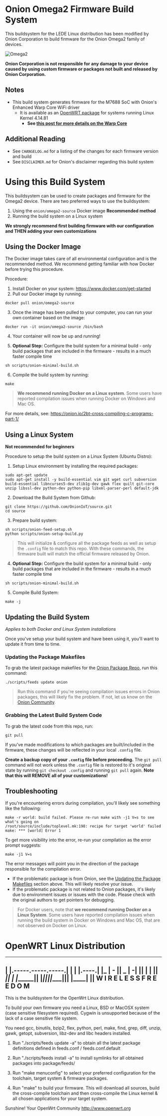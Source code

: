 # Onion Omega2 Firmware Build System

This buildsystem for the LEDE Linux distribution has been modified by Onion Corporation to build firmware for the Onion Omega2 family of devices.

![Omega2](https://github.com/OnionIoT/Onion-Media/raw/master/Product%20Photos/Omega2/OM2-2.jpg)

**Onion Corporation is not responsible for any damage to your device caused by using custom firmware or packages not built and released by Onion Corporation.**

## Notes

* This build system generates firmware for the M7688 SoC with Onion's Enhanced Warp Core WiFi driver 
	* It is available as an [OpenWRT package](https://github.com/OnionIoT/OpenWRT-Packages/tree/openwrt-18.06/wifi-warp-core) for systems running Linux Kernel 4.14.81
		* **See [this post for more details on the Warp Core](https://onion.io/2bt-brand-new-os-release/)**

## Additional Reading

* See `CHANGELOG.md` for a listing of the changes for each firmware version and build
* See `DISCLAIMER.md` for Onion's disclaimer regarding this build system

# Using this Build System

This buildsystem can be used to create packages and firmware for the Omega2 device. There are two preferred ways to use the buildsystem:

1. Using the `onion/omega2-source` Docker image **Recommended method**
2. Running the build system on a Linux system

**We strongly recommend first building firmware with our configuration and THEN adding your own customizations** 

## Using the Docker Image

The Docker image takes care of all environmental configuration and is the recommended method. We recommend getting familiar with how Docker before trying this procedure.

Procedure:

1. Install Docker on your system: https://www.docker.com/get-started
2. Pull our Docker image by running:
```
docker pull onion/omega2-source
```
3. Once the image has been pulled to your computer, you can run your own container based on the image: 
```
docker run -it onion/omega2-source /bin/bash
```
4. Your container will now be up and running!

5. **Optional Step:** Configure the build system for a minimal build - only build packages that are included in the firmware - results in a much faster compile time
```
sh scripts/onion-minimal-build.sh
```

6. Compile the build system by running:
```
make
```

> **We recommend running Docker on a Linux system**. Some users have reported compilation issues when running Docker on Windows and Mac OS.

For more details, see: https://onion.io/2bt-cross-compiling-c-programs-part-1/

## Using a Linux System

**Not recommended for beginners** 

Procedure to setup the build system on a Linux System (Ubuntu Distro):

1. Setup Linux environment by installing the required packages:
```
sudo apt-get update
sudo apt-get install -y build-essential vim git wget curl subversion build-essential libncurses5-dev zlib1g-dev gawk flex quilt git-core unzip libssl-dev python-dev python-pip libxml-parser-perl default-jdk
```

2. Download the Build System from Github:
```
git clone https://github.com/OnionIoT/source.git
cd source
```

3. Prepare build system:
```
sh scripts/onion-feed-setup.sh
python scripts/onion-setup-build.py
```
> This will initialize & configure all the package feeds as well as setup the `.config` file to match this repo. With these commands, the firmware built will match the official firmware released by Onion.

4. **Optional Step:** Configure the build system for a minimal build - only build packages that are included in the firmware - results in a much faster compile time
```
sh scripts/onion-minimal-build.sh
```

5. Compile Build System:
```
make -j
```

## Updating the Build System
*Applies to both Docker and Linux System installations*

Once you've setup your build system and have been using it, you'll want to update it from time to time.

### Updating the Package Makefiles

To grab the latest package makefiles for the [Onion Package Repo](https://github.com/OnionIoT/openwrt-packages), run this command:

```
./scripts/feeds update onion
```

> Run this command if you're seeing compilation issues errors in Onion packages, this will likely fix the problem. If not, let us know on the [Onion Community](http://community.onion.io/).

### Grabbing the Latest Build System Code

To grab the latest code from this repo, run:

```
git pull
```

If you've made modifications to which packages are built/included in the firmware, these changes will be reflected in your local `.config` file. 

**Create a backup copy of your `.config` file before proceeding.** The `git pull` command will not work unless the `.config` file is restored to it's original state by running `git checkout .config` and running `git pull` again. **Note that this will REMOVE all of your customizations!** 


## Troubleshooting

If you're encountering errors during compilation, you'll likely see something like the following:

```
make -r world: build failed. Please re-run make with -j1 V=s to see what's going on
/root/source/include/toplevel.mk:198: recipe for target 'world' failed
make: *** [world] Error 1
```

To get more visibility into the error, re-run your compilation as the error prompt suggests:

```
make -j1 V=s
```

The error messages will point you in the direction of the package responsible for the compilation error.
* If the problematic package is from Onion, see the [Updating the Package Makefiles](#updating-the-build-system) section above. This will likely resolve your issue.
* If the problematic package is not related to Onion packages, it's likely due to environment issues or issues with the code. Please check with the original authors to get pointers for debugging.

> For Docker users, note that **we recommend running Docker on a Linux System**. Some users have reported compilation issues when running the build system in Docker on Windows and Mac OS, that are not observed on Docker on Linux.

# OpenWRT Linux Distribution

  _______                     ________        __
 |       |.-----.-----.-----.|  |  |  |.----.|  |_
 |   -   ||  _  |  -__|     ||  |  |  ||   _||   _|
 |_______||   __|_____|__|__||________||__|  |____|
          |__| W I R E L E S S   F R E E D O M
 -----------------------------------------------------

This is the buildsystem for the OpenWrt Linux distribution.

To build your own firmware you need a Linux, BSD or MacOSX system (case
sensitive filesystem required). Cygwin is unsupported because of the lack
of a case sensitive file system.

You need gcc, binutils, bzip2, flex, python, perl, make, find, grep, diff,
unzip, gawk, getopt, subversion, libz-dev and libc headers installed.

1. Run "./scripts/feeds update -a" to obtain all the latest package definitions
defined in feeds.conf / feeds.conf.default

2. Run "./scripts/feeds install -a" to install symlinks for all obtained
packages into package/feeds/

3. Run "make menuconfig" to select your preferred configuration for the
toolchain, target system & firmware packages.

4. Run "make" to build your firmware. This will download all sources, build
the cross-compile toolchain and then cross-compile the Linux kernel & all
chosen applications for your target system.

Sunshine!
	Your OpenWrt Community
	http://www.openwrt.org


